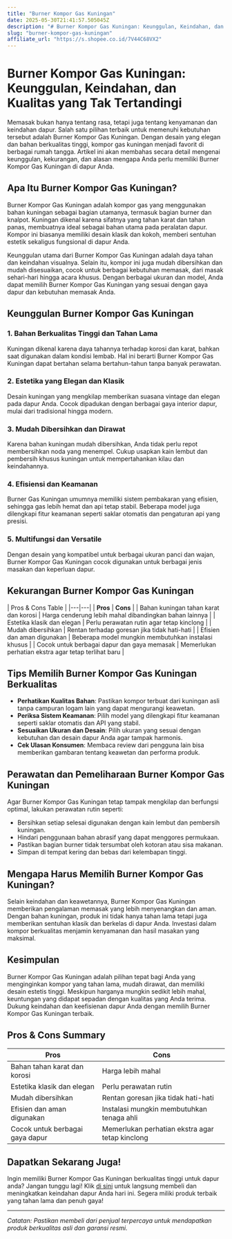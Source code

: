 ```yaml
---
title: "Burner Kompor Gas Kuningan"
date: 2025-05-30T21:41:57.505045Z
description: "# Burner Kompor Gas Kuningan: Keunggulan, Keindahan, dan Kualitas yang Tak Tertandingi..."
slug: "burner-kompor-gas-kuningan"
affiliate_url: "https://s.shopee.co.id/7V44C68VX2"
---
```

# Burner Kompor Gas Kuningan: Keunggulan, Keindahan, dan Kualitas yang Tak Tertandingi

Memasak bukan hanya tentang rasa, tetapi juga tentang kenyamanan dan keindahan dapur. Salah satu pilihan terbaik untuk memenuhi kebutuhan tersebut adalah Burner Kompor Gas Kuningan. Dengan desain yang elegan dan bahan berkualitas tinggi, kompor gas kuningan menjadi favorit di berbagai rumah tangga. Artikel ini akan membahas secara detail mengenai keunggulan, kekurangan, dan alasan mengapa Anda perlu memiliki Burner Kompor Gas Kuningan di dapur Anda.

## Apa Itu Burner Kompor Gas Kuningan?

Burner Kompor Gas Kuningan adalah kompor gas yang menggunakan bahan kuningan sebagai bagian utamanya, termasuk bagian burner dan knalpot. Kuningan dikenal karena sifatnya yang tahan karat dan tahan panas, membuatnya ideal sebagai bahan utama pada peralatan dapur. Kompor ini biasanya memiliki desain klasik dan kokoh, memberi sentuhan estetik sekaligus fungsional di dapur Anda.

Keunggulan utama dari Burner Kompor Gas Kuningan adalah daya tahan dan keindahan visualnya. Selain itu, kompor ini juga mudah dibersihkan dan mudah disesuaikan, cocok untuk berbagai kebutuhan memasak, dari masak sehari-hari hingga acara khusus. Dengan berbagai ukuran dan model, Anda dapat memilih Burner Kompor Gas Kuningan yang sesuai dengan gaya dapur dan kebutuhan memasak Anda.

## Keunggulan Burner Kompor Gas Kuningan

### 1. Bahan Berkualitas Tinggi dan Tahan Lama
Kuningan dikenal karena daya tahannya terhadap korosi dan karat, bahkan saat digunakan dalam kondisi lembab. Hal ini berarti Burner Kompor Gas Kuningan dapat bertahan selama bertahun-tahun tanpa banyak perawatan.

### 2. Estetika yang Elegan dan Klasik
Desain kuningan yang mengkilap memberikan suasana vintage dan elegan pada dapur Anda. Cocok dipadukan dengan berbagai gaya interior dapur, mulai dari tradisional hingga modern.

### 3. Mudah Dibersihkan dan Dirawat
Karena bahan kuningan mudah dibersihkan, Anda tidak perlu repot membersihkan noda yang menempel. Cukup usapkan kain lembut dan pembersih khusus kuningan untuk mempertahankan kilau dan keindahannya.

### 4. Efisiensi dan Keamanan
Burner Gas Kuningan umumnya memiliki sistem pembakaran yang efisien, sehingga gas lebih hemat dan api tetap stabil. Beberapa model juga dilengkapi fitur keamanan seperti saklar otomatis dan pengaturan api yang presisi.

### 5. Multifungsi dan Versatile
Dengan desain yang kompatibel untuk berbagai ukuran panci dan wajan, Burner Kompor Gas Kuningan cocok digunakan untuk berbagai jenis masakan dan keperluan dapur.

## Kekurangan Burner Kompor Gas Kuningan

| Pros & Cons Table | 
|---|---|
| **Pros** | **Cons** |
| Bahan kuningan tahan karat dan korosi | Harga cenderung lebih mahal dibandingkan bahan lainnya |
| Estetika klasik dan elegan | Perlu perawatan rutin agar tetap kinclong |
| Mudah dibersihkan | Rentan terhadap goresan jika tidak hati-hati |
| Efisien dan aman digunakan | Beberapa model mungkin membutuhkan instalasi khusus |
| Cocok untuk berbagai dapur dan gaya memasak | Memerlukan perhatian ekstra agar tetap terlihat baru |

## Tips Memilih Burner Kompor Gas Kuningan Berkualitas

- **Perhatikan Kualitas Bahan**: Pastikan kompor terbuat dari kuningan asli tanpa campuran logam lain yang dapat mengurangi keawetan.
- **Periksa Sistem Keamanan**: Pilih model yang dilengkapi fitur keamanan seperti saklar otomatis dan API yang stabil.
- **Sesuaikan Ukuran dan Desain**: Pilih ukuran yang sesuai dengan kebutuhan dan desain dapur Anda agar tampak harmonis.
- **Cek Ulasan Konsumen**: Membaca review dari pengguna lain bisa memberikan gambaran tentang keawetan dan performa produk.

## Perawatan dan Pemeliharaan Burner Kompor Gas Kuningan

Agar Burner Kompor Gas Kuningan tetap tampak mengkilap dan berfungsi optimal, lakukan perawatan rutin seperti:
- Bersihkan setiap selesai digunakan dengan kain lembut dan pembersih kuningan.
- Hindari penggunaan bahan abrasif yang dapat menggores permukaan.
- Pastikan bagian burner tidak tersumbat oleh kotoran atau sisa makanan.
- Simpan di tempat kering dan bebas dari kelembapan tinggi.

## Mengapa Harus Memilih Burner Kompor Gas Kuningan?

Selain keindahan dan keawetannya, Burner Kompor Gas Kuningan memberikan pengalaman memasak yang lebih menyenangkan dan aman. Dengan bahan kuningan, produk ini tidak hanya tahan lama tetapi juga memberikan sentuhan klasik dan berkelas di dapur Anda. Investasi dalam kompor berkualitas menjamin kenyamanan dan hasil masakan yang maksimal.

## Kesimpulan

Burner Kompor Gas Kuningan adalah pilihan tepat bagi Anda yang menginginkan kompor yang tahan lama, mudah dirawat, dan memiliki desain estetis tinggi. Meskipun harganya mungkin sedikit lebih mahal, keuntungan yang didapat sepadan dengan kualitas yang Anda terima. Dukung keindahan dan keefisienan dapur Anda dengan memilih Burner Kompor Gas Kuningan terbaik.

## Pros & Cons Summary

| Pros | Cons |
| --- | --- |
| Bahan tahan karat dan korosi | Harga lebih mahal |
| Estetika klasik dan elegan | Perlu perawatan rutin |
| Mudah dibersihkan | Rentan goresan jika tidak hati-hati |
| Efisien dan aman digunakan | Instalasi mungkin membutuhkan tenaga ahli |
| Cocok untuk berbagai gaya dapur | Memerlukan perhatian ekstra agar tetap kinclong |

## Dapatkan Sekarang Juga!

Ingin memiliki Burner Kompor Gas Kuningan berkualitas tinggi untuk dapur anda? Jangan tunggu lagi! Klik [di sini](https://s.shopee.co.id/7V44C68VX2) untuk langsung membeli dan meningkatkan keindahan dapur Anda hari ini. Segera miliki produk terbaik yang tahan lama dan penuh gaya!

---

*Catatan: Pastikan membeli dari penjual terpercaya untuk mendapatkan produk berkualitas asli dan garansi resmi.*